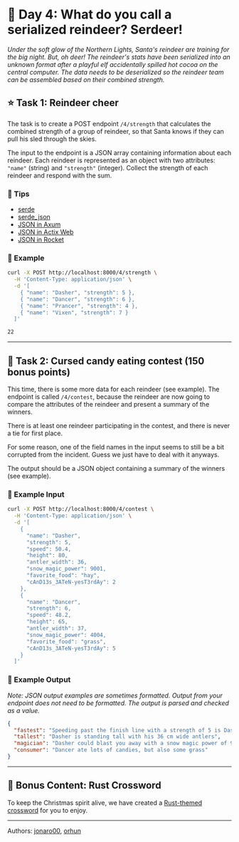 # 🎄 Day 4: What do you call a serialized reindeer? Serdeer!

*Under the soft glow of the Northern Lights, Santa's reindeer are training for the big night. But, oh deer! The reindeer's stats have been serialized into an unknown format after a playful elf accidentally spilled hot cocoa on the central computer. The data needs to be deserialized so the reindeer team can be assembled based on their combined strength.*

## ⭐ Task 1: Reindeer cheer

The task is to create a POST endpoint `/4/strength` that calculates the combined strength of a group of reindeer, so that Santa knows if they can pull his sled through the skies.

The input to the endpoint is a JSON array containing information about each reindeer. Each reindeer is represented as an object with two attributes: `"name"` (string) and `"strength"` (integer). Collect the strength of each reindeer and respond with the sum.

### 🔔 Tips

- [serde](https://docs.rs/serde/latest/serde/)
- [serde_json](https://docs.rs/serde_json/latest/serde_json/)
- [JSON in Axum](https://docs.rs/axum/latest/axum/struct.Json.html)
- [JSON in Actix Web](https://actix.rs/docs/request)
- [JSON in Rocket](https://rocket.rs/v0.5/guide/requests/#json)

### 💠 Example

```bash
curl -X POST http://localhost:8000/4/strength \
  -H 'Content-Type: application/json' \
  -d '[
    { "name": "Dasher", "strength": 5 },
    { "name": "Dancer", "strength": 6 },
    { "name": "Prancer", "strength": 4 },
    { "name": "Vixen", "strength": 7 }
  ]'

22
```

---

## 🎁 Task 2: Cursed candy eating contest (150 bonus points)

This time, there is some more data for each reindeer (see example).
The endpoint is called `/4/contest`, because the reindeer are now  going to compare the attributes of the reindeer and present a summary of the winners.

There is at least one reindeer participating in the contest, and there is never a tie for first place.

For some reason, one of the field names in the input seems to still be a bit corrupted from the incident. Guess we just have to deal with it anyways.

The output should be a JSON object containing a summary of the winners (see example).

### 💠 Example Input

```bash
curl -X POST http://localhost:8000/4/contest \
  -H 'Content-Type: application/json' \
  -d '[
    {
      "name": "Dasher",
      "strength": 5,
      "speed": 50.4,
      "height": 80,
      "antler_width": 36,
      "snow_magic_power": 9001,
      "favorite_food": "hay",
      "cAnD13s_3ATeN-yesT3rdAy": 2
    },
    {
      "name": "Dancer",
      "strength": 6,
      "speed": 48.2,
      "height": 65,
      "antler_width": 37,
      "snow_magic_power": 4004,
      "favorite_food": "grass",
      "cAnD13s_3ATeN-yesT3rdAy": 5
    }
  ]'
```

### 💠 Example Output

*Note: JSON output examples are sometimes formatted. Output from your endpoint does not need to be formatted. The output is parsed and checked as a value.*

```json
{
  "fastest": "Speeding past the finish line with a strength of 5 is Dasher",
  "tallest": "Dasher is standing tall with his 36 cm wide antlers",
  "magician": "Dasher could blast you away with a snow magic power of 9001",
  "consumer": "Dancer ate lots of candies, but also some grass"
}
```

---

## 🔔 Bonus Content: Rust Crossword

To keep the Christmas spirit alive, we have created a [Rust-themed crossword](https://crosswordlabs.com/view/shuttle-rust-crossword) for you to enjoy.

---

Authors: [jonaro00](https://github.com/jonaro00), [orhun](https://github.com/orhun)
